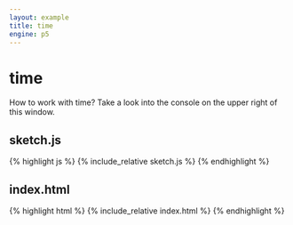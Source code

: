```yaml
---
layout: example
title: time
engine: p5
---
```


# time
How to work with time? Take a look into the console on the upper right of this window.  
## sketch.js 
{% highlight js %}
{% include_relative sketch.js %}
{% endhighlight %}
## index.html 
{% highlight html %}
{% include_relative index.html %}
{% endhighlight %}
